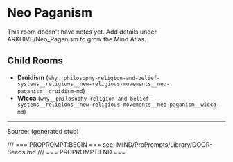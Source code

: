 # Neo Paganism

This room doesn't have notes yet. Add details under ARKHIVE/Neo_Paganism to grow the Mind Atlas.

## Child Rooms
- **Druidism** (`why__philosophy-religion-and-belief-systems__religions__new-religious-movements__neo-paganism__druidism-md`)
- **Wicca** (`why__philosophy-religion-and-belief-systems__religions__new-religious-movements__neo-paganism__wicca-md`)

---
Source: (generated stub)

/// === PROPROMPT:BEGIN ===
see: MIND/ProPrompts/Library/DOOR-Seeds.md
/// === PROPROMPT:END ===
